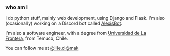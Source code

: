 ### who am I

I do python stuff, mainly web development, using Django and Flask. I'm also (ocasionally) working on a Discord bot called [AlexisBot](alexis-bot).

I'm also a software engineer, with a degree from [Universidad de La Frontera](https://www.ufro.cl/), from Temuco, Chile.

You can follow me at <a href="https://lile.cl/@mak" rel="nofollow me">@lile.cl@mak</a>
